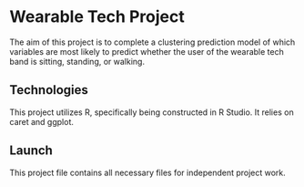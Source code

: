 # Wearable Tech Project

The aim of this project is to complete a clustering prediction model of which variables are most likely to predict whether the user of the wearable tech band is sitting, standing, or walking.

## Technologies

This project utilizes R, specifically being constructed in R Studio. It relies on caret and ggplot.

## Launch

This project file contains all necessary files for independent project work. 
